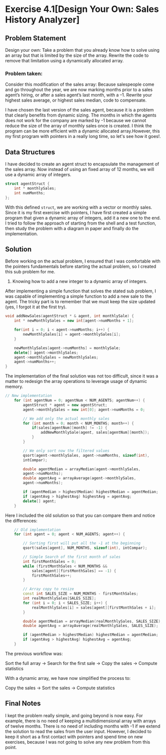 # Exercise 4.1[Design Your Own: Sales History Analyzer]

## Problem Statement
Design your own: Take a problem that you already know how to solve using
 an array but that is limited by the size of the array. Rewrite the code
 to remove that limitation using a dynamically allocated array.

### Problem taken:
Consider this modification of the sales array: Because salespeople come
 and go throughout the year, we are now marking months prior to a sales
 agent’s hiring, or after a sales agent’s last month, with a –1. Rewrite
 your highest sales average, or highest sales median, code to
 compensate.

I have chosen the last version of the sales agent, because it is a
 problem that clearly benefits from dynamic sizing. The months in which
 the agents does not work for the company are marked by -1 because we
 cannot reduce the size of the array of monthly sales once is created.
 I think the program can be more efficient with a dynamic allocated
 array.However, this my first program with pointers in a really long
 time, so let's see how it goes!.


## Data Structures
I have decided to create an agent struct to encapsulate the management
 of the sales array. Now instead of using an fixed array of 12 months,
 we will use a dynamic array of integers.

```cpp
struct agentStruct { 
    int * monthlySales;
    int numMonths;
};
```

With this defined `struct`, we are working with a vector or monthly sales.
 Since it is my first exercise with pointers, I have first created a
 simple program that given a dynamic array of integers, add it a new one
 to the end. I tried to follow the approach of starting from the shell
 and a test function, then study the problem with a diagram in paper and
 finally do the implementation.

## Solution
Before working on the actual problem, I ensured that I was comfortable with
 the pointers fundamentals before starting the actual problem, so I created
 this sub problem for me.

1. Knowing how to add a new integer to a dynamic array of integers.

After implementing a simple function that solves the stated sub problem, I was
capable of implementing a simple function to add a new sale to the agent. The
 tricky part is to remember that we must keep the size updated (yes, I
 forgot it at the first try).

```cpp
void addNewSales(agentStruct * & agent, int monthlySale) {
    int * newMonthlySales = new int[agent->numMonths + 1];

    for(int i = 0; i < agent->numMonths; i++) {
        newMonthlySales[i] = agent->monthlySales[i];
    }

    newMonthlySales[agent->numMonths] = monthlySale;
    delete[] agent->monthlySales;
    agent->monthlySales = newMonthlySales;
    agent->numMonths++;
}
```
The implementation of the final solution was not too difficult, since it was a
matter to redesign the array operations to leverage usage of dynamic memory.

```cpp
// New implementation
    for (int agentNum = 0; agentNum < NUM_AGENTS; agentNum++) {
        agentStruct * agent = new agentStruct;
        agent->monthlySales = new int[0]; agent->numMonths = 0;

        // We add only the actual monthly sales
        for (int month = 0; month < NUM_MONTHS; month++) {
            if(sales[agentNum][month] != -1) {
                addNewMonthlySale(agent, sales[agentNum][month]);
            }
        }

        // We only sort now the filtered values
        qsort(agent->monthlySales, agent->numMonths, sizeof(int),
        intCompar);

        double agentMedian = arrayMedian(agent->monthlySales,
        agent->numMonths);
        double agentAvg = arrayAverage(agent->monthlySales,
        agent->numMonths);

        if (agentMedian > highestMedian) highestMedian = agentMedian;
        if (agentAvg > highestAvg) highestAvg = agentAvg;
        delete[] agent;
    }
```

Here I included the old solution so that you can compare them and notice the
differences:

```cpp
	// Old implementation
    for (int agent = 0; agent < NUM_AGENTS; agent++) {

        // Sorting first will put all the -1 at the beginning
        qsort(sales[agent], NUM_MONTHS, sizeof(int), intCompar);

        // Simple Search of the first month of sales
        int firstMonthSales = 0;
        while (firstMonthSales < NUM_MONTHS &&
            sales[agent][firstMonthSales] == -1) {
            firstMonthSales++;
        }

        // Array copy to resize
        const int SALES_SIZE = NUM_MONTHS - firstMonthSales;
        int realMonthlySales[SALES_SIZE];
        for (int i = 0; i < SALES_SIZE; i++) {
            realMonthlySales[i] = sales[agent][firstMonthSales + i];
        }

        double agentMedian = arrayMedian(realMonthlySales, SALES_SIZE);
        double agentAvg = arrayAverage(realMonthlySales, SALES_SIZE);

        if (agentMedian > highestMedian) highestMedian = agentMedian;
        if (agentAvg > highestAvg) highestAvg = agentAvg;
    }
```

The previous workflow was:

Sort the full array &rarr; Search for the first sale &rarr; Copy the sales
&rarr; Compute statistics

With a dynamic array, we have now simplified the process to:

Copy the sales &rarr; Sort the sales &rarr; Compute statistics

## Final Notes

I kept the problem really simple, and going beyond is now easy. For example,
there is no need of keeping a multidimensional array with arrays of twelve
months. There is no need of including months with -1 if we extend the
solution to read the sales from the user input. However, I decided to keep it
short as a first contact with pointers and spend time on new exercises, because
I was not going to solve any new problem from this point.
